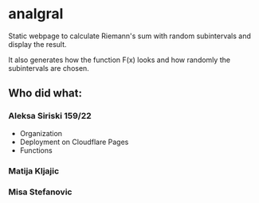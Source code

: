 # analgral

Static webpage to calculate Riemann's sum with random subintervals and display the result.

It also generates how the function F(x) looks and how randomly the subintervals are chosen.

## Who did what:

### Aleksa Siriski 159/22
* Organization
* Deployment on Cloudflare Pages
* Functions

### Matija Kljajic

### Misa Stefanovic
